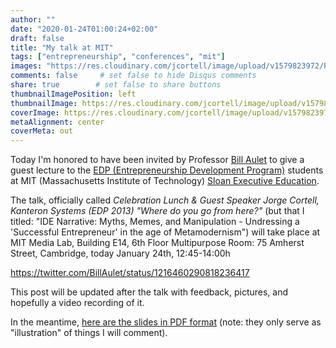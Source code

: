 ```yaml
---
author: ""
date: "2020-01-24T01:00:24+02:00"
draft: false
title: "My talk at MIT"
tags: ["entrepreneurship", "conferences", "mit"]
images: "https://res.cloudinary.com/jcortell/image/upload/v1579823972/Personal/MIT__IDE_Narrative.jpg"
comments: false     # set false to hide Disqus comments
share: true        # set false to share buttons
thumbnailImagePosition: left
thumbnailImage: https://res.cloudinary.com/jcortell/image/upload/v1579823972/Personal/MIT__IDE_Narrative.jpg
coverImage: https://res.cloudinary.com/jcortell/image/upload/v1579823972/Personal/MIT__IDE_Narrative.jpg
metaAlignment: center
coverMeta: out
---
```


Today I'm honored to have been invited by Professor [Bill Aulet](https://entrepreneurship.mit.edu/profile/bill-aulet/) to give a guest lecture to the [EDP (Entrepreneurship Development Program)](https://innovation.mit.edu/opportunity/entrepreneurship-development-program/) students at MIT (Massachusetts Institute of Technology) [Sloan Executive Education](https://executive.mit.edu/).

<!--more-->

The talk, officially called *Celebration Lunch & Guest Speaker Jorge Cortell, Kanteron Systems (EDP 2013) "Where do you go from here?"* (but that I titled: "IDE Narrative: Myths, Memes, and Manipulation - Undressing a 'Successful Entrepreneur' in the age of Metamodernism") will take place at MIT Media Lab, Building E14, 6th Floor Multipurpose Room: 75 Amherst Street, Cambridge, today January 24th, 12:45-14:00h

https://twitter.com/BillAulet/status/1216460290818236417

This post will be updated after the talk with feedback, pictures, and hopefully a video recording of it.

In the meantime, [here are the slides in PDF format](https://res.cloudinary.com/jcortell/image/upload/v1579823972/Personal/MIT__IDE_Narrative.pdf) (note: they only serve as "illustration" of things I will comment).
